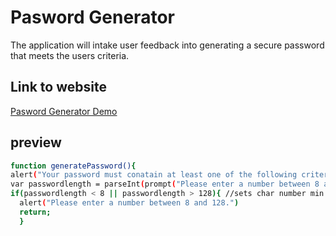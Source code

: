# Pasword Generator
The application will intake user feedback into generating a secure password that meets the users criteria.

## Link to website

[Pasword Generator Demo](https://h3yj4yy.github.io/Password-Generator/)

## preview

```bash
function generatePassword(){
alert("Your password must conatain at least one of the following criterias.")
var passwordlength = parseInt(prompt("Please enter a number between 8 and 128 characters for the length of your password"));
if(passwordlength < 8 || passwordlength > 128){ //sets char number min and max
  alert("Please enter a number between 8 and 128.")
  return;
  } 
```

